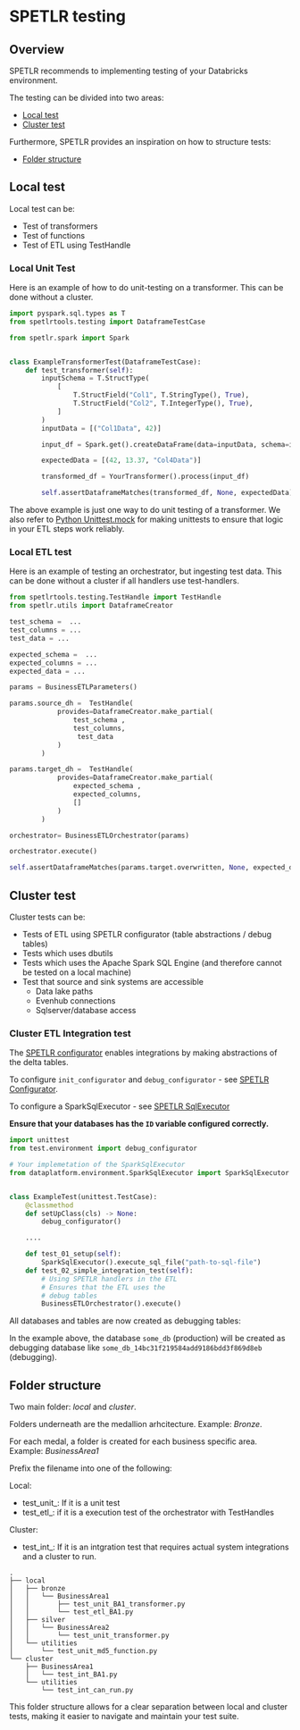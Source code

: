 
# SPETLR testing

## Overview

SPETLR recommends to implementing testing of your Databricks environment.

The testing can be divided into two areas:

* [Local test](#local-test)
* [Cluster test](#cluster-test)

Furthermore, SPETLR provides an inspiration on how to structure tests:
* [Folder structure](#folder-structure)

## Local test


Local test can be:
* Test of transformers
* Test of functions
* Test of ETL using TestHandle

### Local Unit Test

Here is an example of how to do unit-testing on a transformer. This can be done without a cluster. 
```python
import pyspark.sql.types as T
from spetlrtools.testing import DataframeTestCase

from spetlr.spark import Spark


class ExampleTransformerTest(DataframeTestCase):
    def test_transformer(self):
        inputSchema = T.StructType(
            [
                T.StructField("Col1", T.StringType(), True),
                T.StructField("Col2", T.IntegerType(), True),
            ]
        )
        inputData = [("Col1Data", 42)]

        input_df = Spark.get().createDataFrame(data=inputData, schema=inputSchema)

        expectedData = [(42, 13.37, "Col4Data")]

        transformed_df = YourTransformer().process(input_df)

        self.assertDataframeMatches(transformed_df, None, expectedData)

```

The above example is just one way to do unit testing of a transformer. We also refer to [Python Unittest.mock](https://docs.python.org/3/library/unittest.mock.html)  for making unittests to ensure that logic in your ETL steps work reliably.

### Local ETL test

Here is an example of testing an orchestrator, but ingesting test data. This can be done without a cluster if all handlers use test-handlers.

```python
from spetlrtools.testing.TestHandle import TestHandle
from spetlr.utils import DataframeCreator

test_schema =  ...
test_columns = ...
test_data = ...

expected_schema =  ...
expected_columns = ...
expected_data = ...

params = BusinessETLParameters()

params.source_dh =  TestHandle(
            provides=DataframeCreator.make_partial(
                test_schema , 
                test_columns,
                 test_data 
            )
        )

params.target_dh =  TestHandle(
            provides=DataframeCreator.make_partial(
                expected_schema , 
                expected_columns,
                [] 
            )
        )

orchestrator= BusinessETLOrchestrator(params)

orchestrator.execute()

self.assertDataframeMatches(params.target.overwritten, None, expected_data )
```

## Cluster test

Cluster tests can be:
* Tests of ETL using SPETLR configurator (table abstractions / debug tables)
* Tests which uses dbutils
* Tests which uses the Apache Spark SQL Engine (and therefore cannot be tested on a local machine)
* Test that source and sink systems are accessible
    * Data lake paths
    * Evenhub connections
    * Sqlserver/database access


### Cluster ETL Integration test

The [SPETLR configurator](/docs/configuration/README.md) enables integrations by making abstractions of the delta tables. 

To configure `init_configurator` and `debug_configurator` - see [SPETLR Configurator](/docs/configuration/README.md).

To configure a SparkSqlExecutor - see [SPETLR SqlExecutor](/docs/sql/README.md#sqlexecutor)

**Ensure that your databases has the `ID` variable configured correctly.**


```python
import unittest
from test.environment import debug_configurator

# Your implemetation of the SparkSqlExecutor
from dataplatform.environment.SparkSqlExecutor import SparkSqlExecutor


class ExampleTest(unittest.TestCase):
    @classmethod
    def setUpClass(cls) -> None:
        debug_configurator()

    ....

    def test_01_setup(self):
        SparkSqlExecutor().execute_sql_file("path-to-sql-file")
    def test_02_simple_integration_test(self):
        # Using SPETLR handlers in the ETL
        # Ensures that the ETL uses the
        # debug tables
        BusinessETLOrchestrator().execute()

```

All databases and tables are now created as debugging tables:

In the example above, the database `some_db` (production) will be created as debugging database like `some_db_14bc31f219584add9186bdd3f869d8eb` (debugging).

## Folder structure

Two main folder: *local* and *cluster*.

Folders underneath are the medallion arhcitecture. Example: *Bronze*. 

For each medal, a folder is created for each business specific area. Example: *BusinessArea1*

Prefix the filename into one of the following:

Local:
* test_unit_: If it is a unit test
* test_etl_: if it is a execution test of the orchestrator with TestHandles

Cluster:
* test_int_: If it is an intgration test that requires actual system integrations and a cluster to run.

```
.  
├── local  
│   ├── bronze  
│   │   └── BusinessArea1  
│   │       ├── test_unit_BA1_transformer.py  
│   │       └── test_etl_BA1.py  
│   ├── silver  
│   │   └── BusinessArea2  
│   │       └── test_unit_transformer.py  
│   └── utilities  
│       └── test_unit_md5_function.py  
└── cluster  
    ├── BusinessArea1  
    │   └── test_int_BA1.py  
    └── utilities  
        └── test_int_can_run.py  

```
This folder structure allows for a clear separation between local and cluster tests, making it easier to navigate and maintain your test suite.